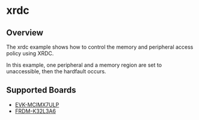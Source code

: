 # xrdc

## Overview
The xrdc example shows how to control the memory and peripheral access
policy using XRDC.

In this example, one peripheral and a memory region are set to unaccessible, then
the hardfault occurs.

## Supported Boards
- [EVK-MCIMX7ULP](../../_boards/evkmcimx7ulp/driver_examples/xrdc/example_board_readme.md)
- [FRDM-K32L3A6](../../_boards/frdmk32l3a6/driver_examples/xrdc/example_board_readme.md)
